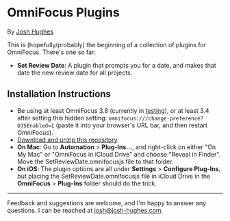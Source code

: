 # OmniFocus Plugins

By [Josh Hughes](http://josh-hughes.com)

This is (hopefully/probably) the beginning of a collection of plugins for OmniFocus. There's one so far:

- **Set Review Date**: A plugin that prompts you for a date, and makes that date the new review date for all projects.

## Installation Instructions

- Be using at least OmniFocus 3.8 (currently in [testing](https://www.omnigroup.com/test/)), or at least 3.4 after setting this hidden setting: `omnifocus:///change-preference?OJSEnabled=1` (paste it into your browser's URL bar, and then restart OmniFocus).
- [Download and unzip this repository](https://github.com/deaghean/omnifocus-plugins/archive/master.zip).
- **On Mac**: Go to **Automation** > **Plug-Ins...**, and right-click on either "On My Mac" or "OmniFocus in iCloud Drive" and choose "Reveal in Finder". Move the SetReviewDate.omnifocusjs file to that folder.
- **On iOS**: The plugin options are all under **Settings** > **Configure Plug-Ins**, but placing the SetReviewDate.omnifocusjs file in iCloud Drive in the **OmniFocus** > **Plug-Ins** folder should do the trick.

----

Feedback and suggestions are welcome, and I'm happy to answer any questions. I can be reached at [josh@josh-hughes.com](mailto:josh@josh-hughes.com).